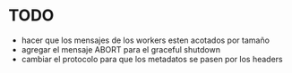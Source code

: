 # TODO

- hacer que los mensajes de los workers esten acotados por tamaño
- agregar el mensaje ABORT para el graceful shutdown
- cambiar el protocolo para que los metadatos se pasen por los headers

